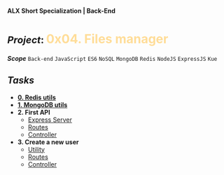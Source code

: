 **ALX Short Specialization | Back-End**
**<h1><span style="font-size: 22px;">***Project***: </span><span style="color: #ffdd99;">0x04. Files manager</span></h1>**
***Scope***  `Back-end` `JavaScript` `ES6` `NoSQL` `MongoDB` `Redis` `NodeJS` `ExpressJS` `Kue`
## ***Tasks***
* **[0. Redis utils](utils/redis.js)**
* **[1. MongoDB utils](utils/db.js)**
* **2. First API**
    * [Express Server](server.js)
    * [Routes](routes/index.js)
    * [Controller](controllers/AppController.js)
* **3. Create a new user**
    * [Utility](utils/)
    * [Routes](routes/index.js)
    * [Controller](controllers/AppController.js)
